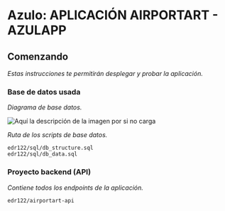 # Azulo: APLICACIÓN AIRPORTART - AZULAPP
## Comenzando
_Estas instrucciones te permitirán desplegar y probar la aplicación._

### Base de datos usada
_Diagrama de base datos._

![Aquí la descripción de la imagen por si no carga](https://raw.githubusercontent.com/edr122/azulo-eval/role/fullstack/senior/role/fullstack/senior/edr122/sql/Diagrama_BD_Airportart.JPG)

_Ruta de los scripts de base datos._

```
edr122/sql/db_structure.sql
edr122/sql/db_data.sql
```

### Proyecto backend (API)
_Contiene todos los endpoints de la aplicación._

```
edr122/airportart-api
```
